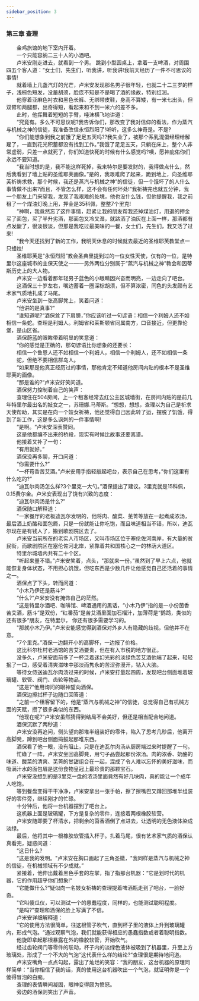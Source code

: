 ```yaml
---
sidebar_position: 3
---
```

### 第三章  查理  


　　金鸡旅馆的地下室内开着。  
　　一个只能容纳二三十人的小酒吧。  
　　卢米安刚走进去，就看到一个男。 跳到小型圆桌上，拿着一支啤酒，对周围四五个客人道：“女士们，先生们，听我讲，听我讲!我前天经历了一件不可思议的事情!  
　　就着墙上几盏汽灯的光芒，卢米安发现那名男子很年轻，也就二十二三岁的样子，浅棕色短发，没蓄胡须，脸庞不知是不是喝了酒的缘故，特别红润。  
　　他穿着亚麻色衬衣和黑色长裤、无绑带皮鞋，身高不算矮，有一米七出头，但双臂和两腿都，出奇得短，看起来和不到一米六的差不多。  
　　此时，他挥舞着短短的手臂，唾沫横飞地讲道：  
　　“究竟有。多么不可思议呢?我告诉你们，那改变了我对信仰的看法，作为蒸汽与机械之神的信徒，我准备改信永恒烈阳了!听听，这多么神奇是。不是?  
　　"你们能想象到我之前饿了足足五天吗??我失业了，被那个系乳混蛋经理给解雇了，一直到花光积蓄都没有找到工作。”我饿了足足五天，只躺在床上，整个人非常虚弱，只差一点就死了，你们知道快死的时候有什么感觉吗?噢，愿神庇佑你们永远不要知道。  
　　“我当时想的是，我不能这样死掉，我来特尔是要发财的，我得做点什么，然后我看到了墙上贴的圣维耶芙画像。”是的，我艰难爬了起来，跪到地上，向圣维耶芙祈祷求救，那个时候，我还是蒸汽与机械之神”的信徒，但一个饿坏了的人什么事情做不出来?而且，不管怎么样，这不会有任何坏处!“我祈祷完也就五分钟，我一个朋友上门来望我，发现了我艰难的处境，他也没什么钱，但他提醒我，我之前租了一个煤油灯晚上用，押金是35科佩，整整7个里克!  
　　“神啊，我竟然忘了这件事情，赶紧让我的朋友帮我还掉煤油灯，用退的押金买了面包，买了半升劣酒，那面包又冷又湿，就路洒了油灰在上面一样，那酒都有点发酸了，很淡很淡，但那是我吃过最美味的一餐，女士们，先生们，我又活了过来!  
　　“我今天还找到了新的工作，我明天休息的时候就去最近的圣维耶芙教堂点一只蜡烛!  
　　圣维耶芙是“永恒烈阳”教会圣典里提到过的一位女性天使，仅有的一位，是特里尔这座城市的主保天使之一—一另外两位分别属于“蒸汽与机械之神”教会和因蒂斯历史上的大人物。  
　　卢米安一边看着那年轻男子蓝色的小眼睛因兴奋而明亮，一边走向了吧台。  
　　这酒保三十岁左右，嘴边蓄着一圈深棕胡须，但不算浓密，同色的头发颇有艺术家气质地扎成了马尾。  
　　卢米安坐到一张高脚凳上，笑着问道：  
　　“他讲的是真事?"  
　　“谁知道呢?“酒保耸了下肩膀，”你应该听过一句谚语：相信一个利姆人还不如相信一条蛇。查理是利姆人。利姆省和莱斯顿省同属南方，口音接近，但更靠伦堡，是山区省。  
　　酒保蔚蓝的眼眸带着明显的笑意道：  
　　“你的感觉是正确的，那句谚语比你想象的还要长：  
　　相信一个鲁恩人还不如相信一个利姆人，相信一个利姆人，还不如相信一条  
　　蛇，但绝不要相信群岛人。  
　　“如果那是他真正经历过的事情，那他肯定不知道他房间内贴的根本不是圣维耶芙的画像。  
　　“那是谁的?“卢米安好笑问道。  
　　酒保努力控制着自己的笑声：  
　　查理住在504房间，上一个租客经常去红公主区城墙街，在房间内贴的是前几年特里尔最出名的妓女之一，苏珊娜.马蒂斯。“想想，想想，查理以为自己是祈求天使帮助，其实是在向一个妓女祈祷，他还觉得自己因此转了运，摆脱了饥饿，得到了新工作，这是多么讽刺的一件事情啊!  
　　“是啊。“卢米安深表赞同。  
　　这是他都编不出来的桥段，现实有时候比故事还要离谱。  
　　他接着又补了一句：  
　　“有用就好。”  
　　酒保没再多聊，开口问道：  
　　“你需要什么?”  
　　“一杯苟香苦艾酒。”卢米安用手指轻敲起吧台，表示自己在思考，”你们这里有什么吃的?”  
　　“迪瓦尔肉汤怎么样?3个里克一大勺。”酒保提出了建议。3里克就是15科佩，0.15费尔金。卢米安表现出了饶有兴致的态度：  
　　“迪瓦尔肉汤是什么?“  
　　酒保随口解释道：  
　　"一家餐厅的老板迪瓦尔发明的，他将肉、酸菜、芜菁等放在一起煮成浓汤，最后洒上奶酪和面包屑，只是一份就能让你吃饱，而且味道相当不错，所以，迪瓦尔现在是有钱人了，搬到歌剧院区去了。  
　　卢米安当前所在的老实人市场区，又叫市场区位于塞伦佐河南岸，有大量的贫民街，而歌剧院区在塞伦佐河北岸，紧靠着共和国核心之一的林荫大道区。  
　　特里尔城墙内共有二十个区。  
　　“听起来量不错。”卢米安笑着，点头，"那就来一份。”虽然到了早上六点，他就能恢复身体状态，不用担心饥饿，但吃东西是少数几件让他感觉自己还活着的事情之一。  
　　酒保点了下头，转而问道：  
　　”小木乃伊还是筋斗?“  
　　“什么?“卢米安没有掩饰自己的茫然。  
　　“这是特里尔酒吧、咖啡馆、啤酒通用的黑话，“小木乃伊”指的是一小份茵香苦艾酒，筋斗”是双份，“红番茄“是苦艾酒里面加石榴汁，加薄荷是“鹦鹉，类似的还有很多“朋友，在特里尔， 你还有很多需要学习的。  
　　"那就小木乃伊。”卢米安能感觉得到酒保对外乡人有隐藏的歧视，但他并不在意。  
　　“7个里克。”酒保一边翻开小的高脚杯，一边报了价格。  
　　这比科尔杜村老酒馆的苦艾酒要贵，但在有入市税的地方很正。  
　　没多久，卢米安面前多了一杯泛着迷幻光彩的淡绿色苦艾酒他端了起来，轻轻抿了一口，感受着清爽滋味中那淡而隽永的苦涩弥漫开，钻入大脑。  
　　等待女侍送迪瓦尔肉汤过来的时候，卢米安打量起四周，发现吧台侧面堆着玻璃罐、软管、阀门、齿轮等物品。  
　　“这是?”他用询问的眼神望向酒保。  
　　酒保边擦拭杯子边随口回答道：  
　　”之前一个租客留下的，他是“蒸汽与机械之神”的信徒，总觉得自己有机械方面的天赋，攒了很多类似的东西。  
　　“他现在呢?“卢米安虽然猜得到结局不会美好，但还是相当配合地问道。  
　　酒保沉默了两秒道：  
　　卢米安没再追问，侧头望向那堆半组装好的零件，陷入了思考几秒后，他离开高脚凳，蹲到吧台侧面捣鼓起那堆东西。  
　　酒保看了他一眼，没有阻止，只是在迪瓦尔肉汤从厨房端过来时提醒了一句。  
　　忙碌了一阵，卢米安坐回高脚凳，用勺子品尝起那份浓汤。肉的浓香、奶酪的味道、酸菜的清爽、芜菁的甘甜组合在一起，混成了令人难以忘怀的美好滋味，而吸满汁水的面包眉是这份食物皇冠上最珍贵的那颗宝石。  
　　卢米安没想到的是3里克一盘的浓汤里面竟然有好几块肉，真的能让一个成年人吃饱。  
　　等到餐盘变得干干净净，卢米安拿出一张手帕，擦了擦嘴巴又蹲回那堆半组装好的零件旁，继续刚才的忙碌。  
　　十分钟后，他将一台机器摆到了吧台上。  
　　这机器上面是玻璃罐，下方是复杂的零件，连接着两根橡胶软营。  
　　卢米安随即要了杯清水，把剩余的茵香酒倒了点进去，让透明的无色液体染成淡绿。  
　　最后，他将其中一根橡胶软管插入杯子。扎着马尾，很有艺术家气质的酒保认真看完，疑惑问道：  
　　“这日什么?  
　　“这是我的发明。"卢米安在胸口画起了三角圣徽，"我同样是蒸汽与机械之神的信徒，在机械领域有不少成就。”  
　　紧接着，他伸出戴着黑色手套的左掌，指了指那台机器：“它是划时代的机器，它的作用超乎你们想象!“  
　　"它能做什么?“疑似向一名妓女祈祷的查理提着啤酒瓶走到了吧台，一脸好奇。  
　　"它叫傻瓜仪，可以测试一个的愚蠢程度，同样的，也能测试聪明程度。  
　　“是吗?"查理和酒保的脸上写满了不信。  
　　卢米安详细解释道：  
　　"它的使用方法很简单，往这根管子吹气，直到杯子里的液体上升到玻璃罐内，形成气泡。“通过观察气泡，我们就能获得相应的愚蠢指数或者着聪明指数。  
　　他旋即拿起那根暴露在外的橡胶软管，开始吹气。  
　　经过齿轮阀门等零件的联动，杯子内的淡绿色液体被吸到了机器里，升至上方玻璃处，形成了一个不大的气泡“这代表什么样的结论?“查理很是期待地问道。  
　　卢米安嘴角一点点勾起，露出了灿烂的笑容：“我的朋友，这台机器的原理同样简单：“当你相信了我的话，真的使用这台机器吹出一个气泡，就证明你是一个傻得冒泡的白痴。  
　　查理的表情瞬间凝固，眼神变得颇为愤怒。  
　　旁边的酒保则笑出了声音。  
